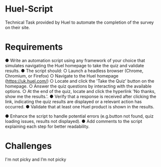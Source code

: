 # Huel-Script

Technical Task provided by Huel to automate the completion of the survey on their site.

# Requirements

● Write an automation script using any framework of your choice that simulates navigating the Huel
homepage to take the quiz and validate results.
● The script should:
○ Launch a headless browser (Chrome, Chromium, or Firefox)
○ Navigate to the Huel homepage (https://uk.huel.com/)
○ Locate and click the 'Take the Quiz' button on the homepage.
○ Answer the quiz questions by interacting with the available options.
○ At the end of the quiz, locate and click the hyperlink 'No thanks, show me the results.'.
● Verify that a response is received after clicking the link, indicating the quiz results are displayed or a
relevant action has occurred.
● Validate that at least one Huel product is shown in the results.

● Enhance the script to handle potential errors (e.g.button not found, quiz loading issues, results not
displayed).
● Add comments to the script explaining each step for better readability.

# Challenges

I'm not picky and I’m not picky
